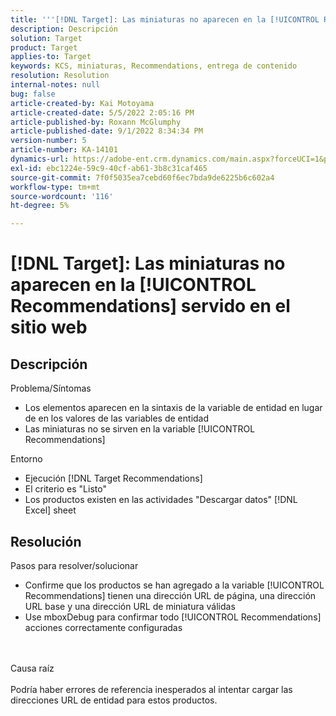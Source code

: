 ```yaml
---
title: '''[!DNL Target]: Las miniaturas no aparecen en la [!UICONTROL Recommendations] servido en el sitio web"'
description: Descripción
solution: Target
product: Target
applies-to: Target
keywords: KCS, miniaturas, Recommendations, entrega de contenido
resolution: Resolution
internal-notes: null
bug: false
article-created-by: Kai Motoyama
article-created-date: 5/5/2022 2:05:16 PM
article-published-by: Roxann McGlumphy
article-published-date: 9/1/2022 8:34:34 PM
version-number: 5
article-number: KA-14101
dynamics-url: https://adobe-ent.crm.dynamics.com/main.aspx?forceUCI=1&pagetype=entityrecord&etn=knowledgearticle&id=4f2d5b63-7ccc-ec11-a7b5-6045bd00d995
exl-id: ebc1224e-59c9-40cf-ab61-3b8c31caf465
source-git-commit: 7f0f5035ea7cebd60f6ec7bda9de6225b6c602a4
workflow-type: tm+mt
source-wordcount: '116'
ht-degree: 5%

---
```


# [!DNL Target]: Las miniaturas no aparecen en la [!UICONTROL Recommendations] servido en el sitio web

## Descripción

Problema/Síntomas<br>
- Los elementos aparecen en la sintaxis de la variable de entidad en lugar de en los valores de las variables de entidad
- Las miniaturas no se sirven en la variable [!UICONTROL Recommendations]

Entorno
- Ejecución [!DNL Target Recommendations]
- El criterio es &quot;Listo&quot;
- Los productos existen en las actividades &quot;Descargar datos&quot; [!DNL Excel] sheet



## Resolución

Pasos para resolver/solucionar
- Confirme que los productos se han agregado a la variable [!UICONTROL Recommendations] tienen una dirección URL de página, una dirección URL base y una dirección URL de miniatura válidas
- Use mboxDebug para confirmar todo [!UICONTROL Recommendations] acciones correctamente configuradas

<br><br>Causa raíz<br><br>
Podría haber errores de referencia inesperados al intentar cargar las direcciones URL de entidad para estos productos.
